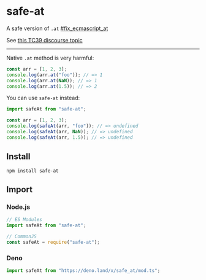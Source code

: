 # safe-at

A safe version of `.at` [#fix_ecmascript_at](https://twitter.com/hashtag/fix_ecmascript_at)

See [this TC39 discourse topic](https://es.discourse.group/t/fix-at/983)

---

Native `.at` method is very harmful:

```js
const arr = [1, 2, 3];
console.log(arr.at("foo")); // => 1
console.log(arr.at(NaN)); // => 1
console.log(arr.at(1.5)); // => 2
```

You can use `safe-at` instead:

```js
import safeAt from "safe-at";

const arr = [1, 2, 3];
console.log(safeAt(arr, "foo")); // => undefined
console.log(safeAt(arr, NaN)); // => undefined
console.log(safeAt(arr, 1.5)); // => undefined
```

## Install

```console
npm install safe-at
```

## Import

### Node.js

```js
// ES Modules
import safeAt from "safe-at";
```

```js
// CommonJS
const safeAt = require("safe-at");
```

### Deno

```js
import safeAt from "https://deno.land/x/safe_at/mod.ts";
```
